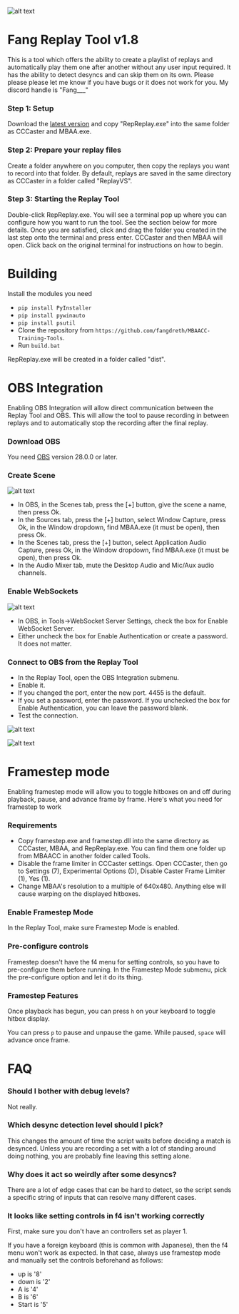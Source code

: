 ![alt text](https://github.com/WillHildreth/MBAACC-Training-Tools/blob/main/images/icon_raw.png?raw=true)

# Fang Replay Tool v1.8
This is a tool which offers the ability to create a playlist of replays and automatically play them one after another without any user input required.  It has the ability to detect desyncs and can skip them on its own.  Please please please let me know if you have bugs or it does not work for you.  My discord handle is "Fang\_\_\_"

### Step 1: Setup
Download the [latest version](https://github.com/fangdreth/MBAACC-Training-Tools/releases/tag/v1.7) and copy "RepReplay.exe" into the same folder as CCCaster and MBAA.exe.

### Step 2: Prepare your replay files
Create a folder anywhere on you computer, then copy the replays you want to record into that folder.  By default, replays are saved in the same directory as CCCaster in a folder called "ReplayVS".

### Step 3: Starting the Replay Tool
Double-click RepReplay.exe.  You will see a terminal pop up where you can configure how you want to run the tool.  See the section below for more details.  Once you are satisfied, click and drag the folder you created in the last step onto the terminal and press enter.  CCCaster and then MBAA will open.  Click back on the original terminal for instructions on how to begin.

# Building
Install the modules you need
- `pip install PyInstaller`
- `pip install pywinauto`
- `pip install psutil`
- Clone the repository from `https://github.com/fangdreth/MBAACC-Training-Tools`.
- Run `build.bat`

RepReplay.exe will be created in a folder called "dist".


# OBS Integration
Enabling OBS Integration will allow direct communication between the Replay Tool and OBS.  This will allow the tool to pause recording in between replays and to automatically stop the recording after the final replay.

### Download OBS
You need [OBS](https://obsproject.com/) version 28.0.0 or later.

### Create Scene
![alt text](https://github.com/WillHildreth/MBAACC-Training-Tools/blob/main/images/OBS_SceneSourceAudio.png?raw=true)
- In OBS, in the Scenes tab, press the [+] button, give the scene a name, then press Ok.
- In the Sources tab, press the [+] button, select Window Capture, press Ok, in the Window dropdown, find MBAA.exe (it must be open), then press Ok.
- In the Scenes tab, press the [+] button, select Application Audio Capture, press Ok, in the Window dropdown, find MBAA.exe (it must be open), then press Ok.
- In the Audio Mixer tab, mute the Desktop Audio and Mic/Aux audio channels.

### Enable WebSockets
![alt text](https://github.com/WillHildreth/MBAACC-Training-Tools/blob/main/images/OBS_WebSocket.png?raw=true)
- In OBS, in Tools->WebSocket Server Settings, check the box for Enable WebSocket Server.
- Either uncheck the box for Enable Authentication or create a password.  It does not matter.

### Connect to OBS from the Replay Tool
- In the Replay Tool, open the OBS Integration submenu.
- Enable it.
- If you changed the port, enter the new port.  4455 is the default.
- If you set a password, enter the password.  If you unchecked the box for Enable Authentication, you can leave the password blank.
- Test the connection.

![alt text](https://github.com/WillHildreth/MBAACC-Training-Tools/blob/main/images/OBS_Config.png?raw=true)

![alt text](https://github.com/WillHildreth/MBAACC-Training-Tools/blob/main/images/OBS_Connected.png?raw=true)


# Framestep mode
Enabling framestep mode will allow you to toggle hitboxes on and off during playback, pause, and advance frame by frame.  Here's what you need for framestep to work 

### Requirements
- Copy framestep.exe and framestep.dll into the same directory as CCCaster, MBAA, and RepReplay.exe.  You can find them one folder up from MBAACC in another folder called Tools.
- Disable the frame limiter in CCCaster settings.  Open CCCaster, then go to Settings (7), Experimental Options (D), Disable Caster Frame Limiter (1), Yes (1).
- Change MBAA's resolution to a multiple of 640x480.  Anything else will cause warping on the displayed hitboxes.

### Enable Framestep Mode
In the Replay Tool, make sure Framestep Mode is enabled.

### Pre-configure controls
Framestep doesn't have the f4 menu for setting controls, so you have to pre-configure them before running.  In the Framestep Mode submenu, pick the pre-configure option and let it do its thing.

### Framestep Features
Once playback has begun, you can press `h` on your keyboard to toggle hitbox display.

You can press `p` to pause and unpause the game.  While paused, `space` will advance once frame.

# FAQ

### Should I bother with debug levels?
Not really.

### Which desync detection level should I pick?
This changes the amount of time the script waits before deciding a match is desynced.  Unless you are recording a set with a lot of standing around doing nothing, you are probably fine leaving this setting alone.

### Why does it act so weirdly after some desyncs?
There are a lot of edge cases that can be hard to detect, so the script sends a specific string of inputs that can resolve many different cases.

### It looks like setting controls in f4 isn't working correctly

First, make sure you don't have an controllers set as player 1.

If you have a foreign keyboard (this is common with Japanese), then the f4 menu won't work as expected.  In that case, always use framestep mode and manually set the controls beforehand as follows:
- up is '8'
- down is '2'
- A is '4'
- B is '6'
- Start is '5'